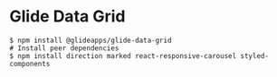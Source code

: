 # Glide Data Grid

```shell
$ npm install @glideapps/glide-data-grid
# Install peer dependencies
$ npm install direction marked react-responsive-carousel styled-components
```
